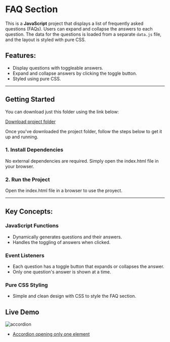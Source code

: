 # FAQ Section

This is a **JavaScript** project that displays a list of frequently asked questions (FAQs). Users can expand and collapse the answers to each question. The data for the questions is loaded from a separate `data.js` file, and the layout is styled with pure CSS.
## Features:
- Display questions with toggleable answers.
- Expand and collapse answers by clicking the toggle button.
- Styled using pure CSS.

---

## Getting Started

You can download just this folder using the link below:

[Download project folder](https://downgit.github.io/#/home?url=https://github.com/armandomzn/javascript-components/tree/main/accordion)

Once you've downloaded the project folder, follow the steps below to get it up and running.

### 1. Install Dependencies
No external dependencies are required. Simply open the index.html file in your browser.

### 2. Run the Project
Open the index.html file in a browser to use the proyect.

---

## Key Concepts:

### JavaScript Functions
- Dynamically generates questions and their answers.
- Handles the toggling of answers when clicked.

### Event Listeners
- Each question has a toggle button that expands or collapses the answer.
- Only one question's answer is shown at a time.

### Pure CSS Styling
- Simple and clean design with CSS to style the FAQ section.

## Live Demo
![accordion](https://github.com/user-attachments/assets/2e00f05e-b997-41c6-854b-adea2676b445)
- [Accordion opening only one element](https://unique-truffle-f87e44.netlify.app/)

